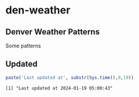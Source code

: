 # den-weather

## Denver Weather Patterns

Some patterns

## Updated

``` r
paste('Last updated at', substr(Sys.time(),0,19))
```

    [1] "Last updated at 2024-01-19 05:00:43"
